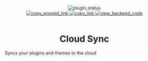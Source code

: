 <!--
  * This file was autogenerated
  * If you want to change anything, do so in the readmes.mjs script
  * https://github.com/nexpid/BunnyPlugins/edit/main/scripts/readmes.mjs
-->

<div align="center">
  <img alt="plugin_status" src="https://img.shields.io/badge/plugin_status-finished-a6e3a1?style=for-the-badge&labelColor=1e1e2e" />
  <br/>
  <a href="https://bn-plugins.github.io/vd-proxy/vendetta.nexpid.xyz/cloud-sync">
    <img alt="copy_proxied_link" src="https://img.shields.io/badge/copy_proxied_link-11111b?style=for-the-badge" />
  </a>
<a href="https://bunny.nexpid.xyz/cloud-sync">
    <img alt="copy_link" src="https://img.shields.io/badge/copy_link-1e1e2e?style=for-the-badge" />
  </a>
  <a href="https://github.com/nexpid/VendettaCloudSync">
    <img alt="view_backend_code" src="https://img.shields.io/badge/view_backend_code-45475a?style=for-the-badge" />
  </a>
</div>
<br/>
<div align="center">
  <h1>Cloud Sync</h1>
</div>

Syncs your plugins and themes to the cloud
